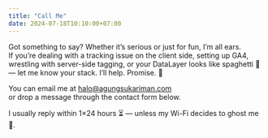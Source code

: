 ```yaml
---
title: "Call Me"
date: 2024-07-18T10:10:00+07:00
---
```


Got something to say? Whether it’s serious or just for fun, I’m all ears.  
If you’re dealing with a tracking issue on the client side, setting up GA4, wrestling with server-side tagging, or your DataLayer looks like spaghetti 🍝 — let me know your stack. I’ll help. Promise. 🤝

You can email me at [halo@agungsukariman.com](mailto:halo@agungsukariman.com)  
or drop a message through the contact form below.

I usually reply within 1×24 hours ⏳ — unless my Wi-Fi decides to ghost me 👻.